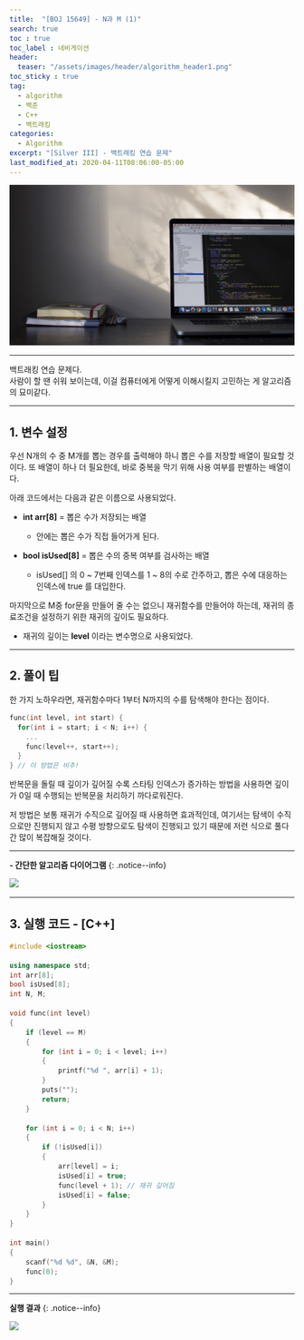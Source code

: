```yaml
---
title:  "[BOJ 15649] - N과 M (1)"
search: true
toc : true
toc_label : 네비게이션
header:
  teaser: "/assets/images/header/algorithm_header1.png"
toc_sticky : true
tag:
  - algorithm
  - 백준
  - C++
  - 백트래킹
categories:
  - Algorithm
excerpt: "[Silver III] - 백트래킹 연습 문제"
last_modified_at: 2020-04-11T08:06:00-05:00
---
```


<img src = "/assets/images/header/algorithm_header1.png"/>

---

백트래킹 연습 문제다.   
사람이 할 땐 쉬워 보이는데, 이걸 컴퓨터에게 어떻게 이해시킬지 고민하는 게 알고리즘의 묘미같다.

---

## 1. 변수 설정

우선 N개의 수 중 M개를 뽑는 경우를 출력해야 하니 뽑은 수를 저장할 배열이 필요할 것이다.
또 배열이 하나 더 필요한데, 바로 중복을 막기 위해 사용 여부를 판별하는 배열이다.

아래 코드에서는 다음과 같은 이름으로 사용되었다.

* **int arr[8]** = 뽑은 수가 저장되는 배열
  - 안에는 뽑은 수가 직접 들어가게 된다.   

* **bool isUsed[8]** = 뽑은 수의 중복 여부를 검사하는 배열
  - isUsed[] 의 0 ~ 7번째 인덱스를 1 ~ 8의 수로 간주하고, 뽑은 수에 대응하는 인덱스에 true 를 대입한다.

마지막으로 M중 for문을 만들어 줄 수는 없으니 재귀함수를 만들어야 하는데, 재귀의 종료조건을 설정하기 위한 재귀의 깊이도 필요하다.

* 재귀의 깊이는 **level** 이라는 변수명으로 사용되었다.

---

## 2. 풀이 팁

한 가지 노하우라면, 재귀함수마다 1부터 N까지의 수를 탐색해야 한다는 점이다.   

```cpp
func(int level, int start) {
  for(int i = start; i < N; i++) {
    ...
    func(level++, start++);
  }
} // 이 방법은 비추!
```

반복문을 돌릴 때 깊이가 깊어질 수록 스타팅 인덱스가 증가하는 방법을 사용하면 깊이가 0일 때 수행되는 반복문을 처리하기 까다로워진다.   

저 방법은 보통 재귀가 수직으로 깊어질 때 사용하면 효과적인데, 여기서는 탐색이 수직으로만 진행되지 않고 수평 방향으로도 탐색이 진행되고 있기 때문에 저런 식으로 풀다간 많이 복잡해질 것이다.

---
**- 간단한 알고리즘 다이어그램**
{: .notice--info}

<img src = "/assets/images/2020-04-11-N과M(1)/diagram.PNG"/>


---

## 3. 실행 코드 - [C++]

``` cpp
#include <iostream>

using namespace std;
int arr[8];
bool isUsed[8];
int N, M;

void func(int level)
{
    if (level == M)
    {
        for (int i = 0; i < level; i++)
        {
            printf("%d ", arr[i] + 1);
        }
        puts("");
        return;
    }

    for (int i = 0; i < N; i++)
    {
        if (!isUsed[i])
        {
            arr[level] = i;
            isUsed[i] = true;
            func(level + 1); // 재귀 깊어짐
            isUsed[i] = false;
        }
    }
}

int main()
{
    scanf("%d %d", &N, &M);
    func(0);
}
```

---

**실행 결과**
{: .notice--info}

<img src = "/assets/images/2020-04-11-N과M(1)/result.PNG"/>
